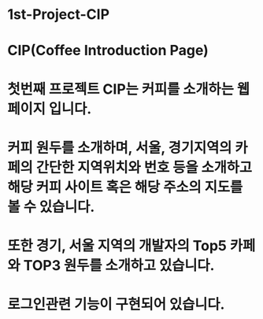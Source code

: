 # 1st-Project-CIP
# CIP(Coffee Introduction Page)
# 첫번째 프로젝트 CIP는 커피를 소개하는 웹페이지 입니다.
# 커피 원두를 소개하며, 서울, 경기지역의 카페의 간단한 지역위치와 번호 등을 소개하고 해당 커피 사이트 혹은 해당 주소의 지도를 볼 수 있습니다.
# 또한 경기, 서울 지역의 개발자의 Top5 카페와 TOP3 원두를 소개하고 있습니다.
# 로그인관련 기능이 구현되어 있습니다.
